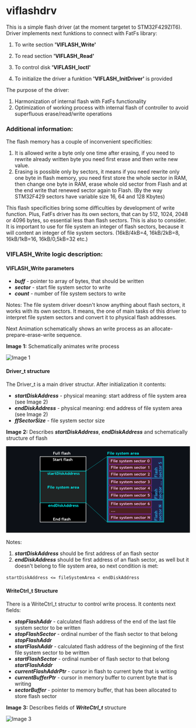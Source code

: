 # viflashdrv

This is a simple flash driver (at the moment targetet to STM32F429ZIT6).
Driver implements next funktions to connect with FatFs library:

1. To write section **'VIFLASH_Write'**
2. To read section **'VIFLASH_Read'**
3. To control disk **'VIFLASH_Ioctl'**

4. To initialize the driver a funktion **'VIFLASH_InitDriver'** is provided 

The purpose of the driver:
1. Harmonization of internal flash with FatFs functionality
2. Optimization of working process with internal flash of controller to avoid superfluous erase/read/write operations

### Additional information:

The flash memory has a couple of inconvenient specificities: 
1. It is allowed write a byte only one time after erasing, if you need to rewrite already written byte you need first erase and then write new value.
2. Erasing is possible only by sectors, it means if you need rewrite only one byte in flash memory, you need first store the whole sector in RAM, 
then change one byte in RAM, erase whole old sector from Flash and at the end write that renewed sector again to Flash. 
(By the way STM32F429 sectors have variable size 16, 64 and 128 Kbytes)

This flash specificities bring some difficulties by development of write function. Plus, FatFs driver has its own sectors, that can by 512, 1024, 2048 or 4096 bytes,
so essential less than flash sectors. This is also to consider.
It is important to use for file system an integer of flash sectors, because it will content an integer of file system sectors.
(16kB/4kB=4, 16kB/2kB=8, 16kB/1kB=16, 16kB/0,5kB=32 etc.)

### VIFLASH_Write logic description:

#### VIFLASH_Write parameters
 + **_buff_** - pointer to array of bytes, that should be written
 + **_sector_** - start file system sector to write
 + **_count_** - number of file system sectors to write

Notes: 
  The file system driver doesn't know anything about flash sectors, it works with its own sectors. It means, the one of  main tasks of this driver to interpret file system sectors and convert it to physical flash addresses.

Next Animation schematically shows an write process as an allocate-prepare-erase-write sequence.

__Image__ __1:__ Schematically animates write process

![Image 1](https://github.com/VoroninIlya/viflashdrv/blob/develop/doc/img/anim1.gif)

#### Driver_t structure
The Driver_t is a main driver structur. After initialization it contents: 
 + **_startDiskAddress_** - physical meaning: start address of file system area (see Image 2)
 + **_endDiskAddress_** - physical meaning: end address of file system area (see Image 2)
 + **_ffSectorSize_** - file system sector size 

__Image__ __2:__ Describes **_startDiskAddress_**, **_endDiskAddress_** and schematically structure of flash

![Image 2](https://github.com/VoroninIlya/viflashdrv/blob/develop/doc/img/viflashdrv1.png)

Notes: 
1. **_startDiskAddress_** should be first address of an flash sector
2. **_endDiskAddress_** should be first address of an flash sector, as well but it doesn't belong to file system area, so next condition is met:

  ``` startDiskAddress <= fileSystemArea < endDiskAddress ```
  
#### WriteCtrl_t Structure
There is a WriteCtrl_t structur to control write process. It contents next fields:
 + **_stopFlashAddr_** - calculated flash address of the end of the last file system sector to be written
 + **_stopFlashSector_** - ordinal number of the flash sector to that belong **_stopFlashAddr_**
 + **_startFlashAddr_** - calculated flash address of the beginning of the first file system sector to be written
 + **_startFlashSector_** - ordinal number  of flash sector to that belong **_startFlashAddr_**
 + **_currentFlashAddrPtr_** - cursor in flash to current byte that is writing
 + **_currentBufferPtr_** - cursor in memory buffer to current byte that is writing
 + **_sectorBuffer_** - pointer to memory buffer, that has been allocated to store flash sector

__Image__ __3:__ Describes fields of **_WriteCtrl_t_** structure

![Image 3](https://github.com/VoroninIlya/viflashdrv/blob/develop/doc/img/viflashdrv3.png)